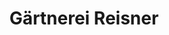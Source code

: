 ---
title: "Gärtnerei Reisner"
url: /kirchschlag-in-der-buckligen-welt/gaertnerei-reisner/
shop: Garten-Center
---